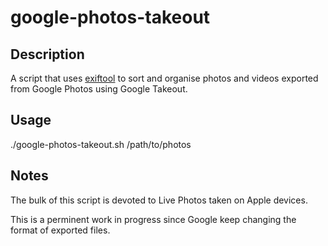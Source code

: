 # google-photos-takeout

## Description

A script that uses [exiftool](https://exiftool.org) to sort and organise photos and videos exported from Google Photos using Google Takeout.

## Usage

./google-photos-takeout.sh /path/to/photos

## Notes

The bulk of this script is devoted to Live Photos taken on Apple devices.

This is a perminent work in progress since Google keep changing the format of exported files.